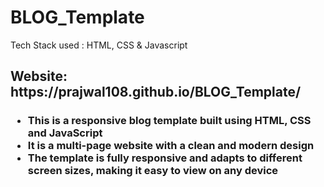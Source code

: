 # BLOG_Template
Tech Stack used : HTML, CSS &amp; Javascript
<h2> Website: https://prajwal108.github.io/BLOG_Template/</h2>
<h3>
<ul>
<li>This is a responsive blog template built using HTML, CSS and JavaScript</li>
<li>It is a multi-page website with a clean and modern design</li>
<li>The template is fully responsive and adapts to different screen sizes, making it easy to view on any device</li>
</ul>
<h3>

